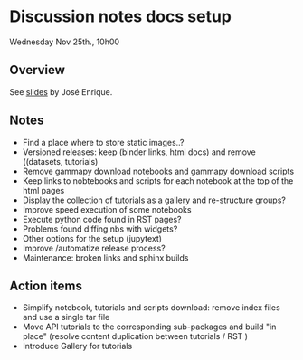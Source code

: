 # Discussion notes docs setup
Wednesday Nov 25th., 10h00

## Overview
See [slides](../slides/documentation.pdf) by José Enrique.

## Notes
- Find a place where to store static images..?
- Versioned releases: keep (binder links, html docs) and remove ((datasets, tutorials)
- Remove gammapy download notebooks and gammapy download scripts
- Keep links to nobtebooks and scripts for each notebook at the top of the html pages
- Display the collection of tutorials as a gallery and re-structure groups?
- Improve speed execution of some notebooks
- Execute python code found in RST pages?
- Problems found diffing nbs with widgets?
- Other options for the setup (jupytext)
- Improve /automatize release process?
- Maintenance: broken links and sphinx builds

## Action items
- Simplify notebook, tutorials and scripts download: remove index files and use a single tar file 
- Move API tutorials to the corresponding sub-packages and build "in place" (resolve content duplication between tutorials / RST )
- Introduce Gallery for tutorials


